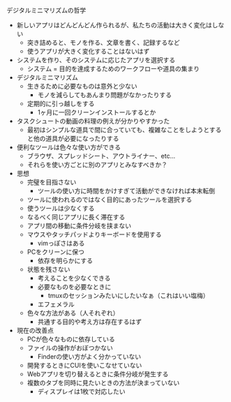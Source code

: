 デジタルミニマリズムの哲学
- 新しいアプリはどんどんどん作られるが、私たちの活動は大きく変化はしない
	- 突き詰めると、モノを作る、文章を書く、記録するなど
	- 使うアプリが大きく変化することはないはず
- システムを作り、そのシステムに応じたアプリを選択する
	- システム = 目的を達成するためのワークフローや道具の集まり
- デジタルミニマリズム
	- 生きるために必要なものは意外と少ない
		- モノを減らしてもあんまり問題がなかったりする
	- 定期的に引っ越しをする
		- 1ヶ月に一回クリーンインストールするとか
- タスクシュートの動画の料理の例えが分かりやすかった
	- 最初はシンプルな道具で間に合っていても、複雑なことをしようとすると他の道具が必要になったりする
- 便利なツールは色々な使い方ができる
	- ブラウザ、スプレッドシート、アウトライナー、etc...
	- それらを使い方ごとに別のアプリとみなすべきか？
- 思想
	- 完璧を目指さない
		- ツールの使い方に時間をかけすぎて活動ができなければ本末転倒
	- ツールに使われるのではなく目的にあったツールを選択する
	- 使うツールは少なくする
	- なるべく同じアプリに長く滞在する
	- アプリ間の移動に条件分岐を挟まない
	- マウスやタッチパッドよりキーボードを使用する
		- vimっぽさはある
	- PCをクリーンに保つ
		- 依存を明らかにする
	- 状態を残さない
		- 考えることを少なくできる
		- 必要なものを必要なときに
			- tmuxのセッションみたいにしたいなぁ（これはいい塩梅）
		- エフェメラル
	- 色々な方法がある（人それぞれ）
		- 共通する目的や考え方は存在するはず
- 現在の改善点
	- PCが色々なものに依存している
	- ファイルの操作がおぼつかない
		- Finderの使い方がよく分かっていない
	- 開発するときにCUIを使いこなせていない
	- Webアプリを切り替えるときに条件分岐が発生する
	- 複数のタブを同時に見たいときの方法が決まっていない
		- ディスプレイは1枚で対応したい